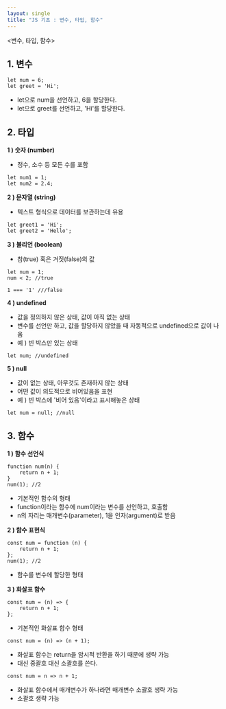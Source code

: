 ```yaml
---
layout: single
title: "JS 기초 : 변수, 타입, 함수"
---
```


<변수, 타입, 함수>


## 1. 변수
```
let num = 6;
let greet = 'Hi';
```
- let으로 num을 선언하고, 6을 할당한다.
- let으로 greet를 선언하고, 'Hi'를 할당한다.   

## 2. 타입   
**1 ) 숫자 (number)**
- 정수, 소수 등 모든 수를 포함
```
let num1 = 1;
let num2 = 2.4;
```

**2 ) 문자열 (string)**
- 텍스트 형식으로 데이터를 보관하는데 유용
```
let greet1 = 'Hi';
let greet2 = 'Hello';
```

**3 ) 불리언 (boolean)**
- 참(true) 혹은 거짓(false)의 값
```
let num = 1;
num < 2; //true
```
```
1 === '1' ///false
```

**4 ) undefined**
- 값을 정의하지 않은 상태, 값이 아직 없는 상태
- 변수를 선언만 하고, 값을 할당하지 않았을 때 자동적으로 undefined으로 값이 나옴
- 예 ) 빈 박스만 있는 상태
```
let num; //undefined
```

**5 ) null**
- 값이 없는 상태, 아무것도 존재하지 않는 상태
- 어떤 값이 의도적으로 비어있음을 표현
- 예 ) 빈 박스에 '비어 있음'이라고 표시해놓은 상태
```
let num = null; //null
```

## 3. 함수

**1 ) 함수 선언식**
```
function num(n) {
    return n + 1;
}
num(1); //2
```
- 기본적인 함수의 형태
- function이라는 함수에 num이라는 변수를 선언하고, 호출함
- n의 자리는 매개변수(parameter), 1을 인자(argument)로 받음

**2 ) 함수 표현식**
```
const num = function (n) {
    return n + 1;
};
num(1); //2
```
- 함수를 변수에 할당한 형태

**3 ) 화살표 함수**
```
const num = (n) => {
    return n + 1;
};
```
- 기본적인 화살표 함수 형태
```
const num = (n) => (n + 1);
```

- 화살표 함수는 return을 암시적 반환을 하기 때문에 생략 가능
- 대신 중괄호 대신 소괄호를 쓴다.
```
const num = n => n + 1;
```
- 화살표 함수에서 매개변수가 하나라면 매개변수 소괄호 생략 가능
- 소괄호 생략 가능

